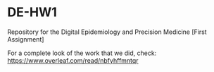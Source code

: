 # DE-HW1
Repository for the Digital Epidemiology and Precision Medicine [First Assignment]

For a complete look of the work that we did, check: https://www.overleaf.com/read/nbfyhffmntqr

